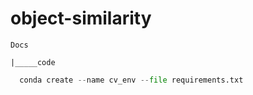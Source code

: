 # object-similarity

```
Docs

|_____code
```

``` python
  conda create --name cv_env --file requirements.txt
```
